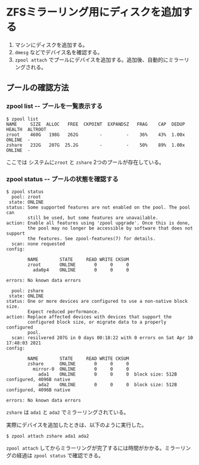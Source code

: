 # ZFSミラーリング用にディスクを追加する

1. マシンにディスクを追加する。
2. `dmesg` などでデバイス名を確認する。
3. `zpool attach` でプールにデバイスを追加する。追加後、自動的にミラーリングされる。

## プールの確認方法

### zpool list -- プールを一覧表示する

```
$ zpool list
NAME     SIZE  ALLOC   FREE  CKPOINT  EXPANDSZ   FRAG    CAP  DEDUP  HEALTH  ALTROOT
zroot    460G   198G   262G        -         -    36%    43%  1.00x  ONLINE  -
zshare   232G   207G  25.2G        -         -    50%    89%  1.00x  ONLINE  -
```

ここでは システムに`zroot` と `zshare` 2つのプールが存在している。

### zpool status -- プールの状態を確認する

```
$ zpool status
  pool: zroot
 state: ONLINE
status: Some supported features are not enabled on the pool. The pool can
        still be used, but some features are unavailable.
action: Enable all features using 'zpool upgrade'. Once this is done,
        the pool may no longer be accessible by software that does not support
        the features. See zpool-features(7) for details.
  scan: none requested
config:

        NAME        STATE     READ WRITE CKSUM
        zroot       ONLINE       0     0     0
          ada0p4    ONLINE       0     0     0

errors: No known data errors

  pool: zshare
 state: ONLINE
status: One or more devices are configured to use a non-native block size.
        Expect reduced performance.
action: Replace affected devices with devices that support the
        configured block size, or migrate data to a properly configured
        pool.
  scan: resilvered 207G in 0 days 00:18:22 with 0 errors on Sat Apr 10 17:48:03 2021
config:

        NAME        STATE     READ WRITE CKSUM
        zshare      ONLINE       0     0     0
          mirror-0  ONLINE       0     0     0
            ada1    ONLINE       0     0     0  block size: 512B configured, 4096B native
            ada2    ONLINE       0     0     0  block size: 512B configured, 4096B native

errors: No known data errors

```

`zshare` は `ada1` と `ada2` でミラーリングされている。

実際にデバイスを追加したときは、以下のように実行した。

```
$ zpool attach zshare ada1 ada2
```

`zpool attach` してからミラーリングが完了するには時間がかかる。ミラーリングの経過は `zpool status` で確認できる。

